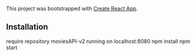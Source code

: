This project was bootstrapped with [Create React App](https://github.com/facebook/create-react-app).

## Installation

require repository moviesAPI-v2 running on localhost:8080
npm install
npm start
